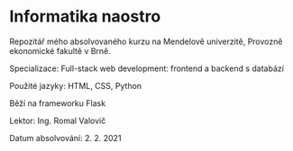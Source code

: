 # Informatika naostro

Repozitář mého absolvovaného kurzu na Mendelově univerzitě, Provozně ekonomické fakultě v Brně.

Specializace: Full-stack web development: frontend a backend s databází

Použité jazyky: HTML, CSS, Python

Běží na frameworku Flask

Lektor: Ing. Romal Valovič

Datum absolvování: 2. 2. 2021

